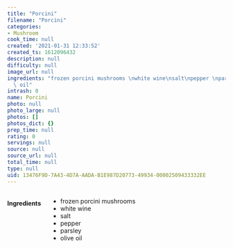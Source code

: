 ```yaml
---
title: "Porcini"
filename: "Porcini"
categories:
- Mushroom
cook_time: null
created: '2021-01-31 12:33:52'
created_ts: 1612096432
description: null
difficulty: null
image_url: null
ingredients: "frozen porcini mushrooms \nwhite wine\nsalt\npepper \nparsley \nolive\
  \ oil"
intrash: 0
name: Porcini
photo: null
photo_large: null
photos: []
photos_dict: {}
prep_time: null
rating: 0
servings: null
source: null
source_url: null
total_time: null
type: null
uid: 13476F9D-7A43-4D7A-AADA-B1E987D20773-49934-00002509433332EE
---
```

<div class="large-8 medium-7 columns" id="writeup">	</div><!-- #writeup -->
</div><!-- #row-one -->
<div class="row" id="row-two">	<div class="medium-4 small-5 columns"><h4 id="ingredients">Ingredients</h4><div class="box box-ingredients content"><ul>
<li>frozen porcini mushrooms</li>
<li>white wine</li>
<li>salt</li>
<li>pepper</li>
<li>parsley</li>
<li>olive oil</li>
</ul>
</div>	</div>	<div class="medium-6 small-7 columns">	</div>